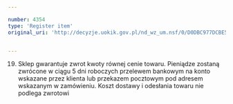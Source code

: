 ```yaml
---

number: 4354
type: 'Register item'
original_uri: 'http://decyzje.uokik.gov.pl/nd_wz_um.nsf/0/D0DBC977DCBE5C6AC1257B2F003AAEBC?OpenDocument'


---
```


19. Sklep gwarantuje zwrot kwoty równej cenie towaru. Pieniądze zostaną zwrócone w ciągu 5 dni roboczych przelewem bankowym na konto wskazane przez klienta lub przekazem pocztowym pod adresem wskazanym w zamówieniu. Koszt dostawy i odesłania towaru nie podlega zwrotowi
